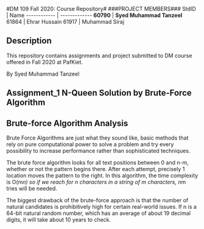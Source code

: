 #DM 109 Fall 2020: Course Repository#
###PROJECT MEMBERS###
StdID | Name
------------ | -------------
**60790** | **Syed Muhammad Tanzeel** <!--this is the group leader in bold-->
61864 | Ehrar Hussain
61917 | Muhammad Siraj
<!-- Replace name and student ids with acutally group member names and ids-->

## Description ##
This repository contains assignments and project submitted to DM course offered in Fall 2020 at PafKiet.

By Syed Muhammad Tanzeel

## Assignment_1 N-Queen Solution by Brute-Force Algorithm ##
   ## Brute-force Algorithm Analysis ##

Brute Force Algorithms are just what they sound like, basic methods that rely on pure computational power 
to solve a problem and try every possibility to increase performance rather than sophisticated techniques.

The brute force algorithm looks for all text positions between 0 and n-m, whether or not the pattern begins there. 
After each attempt, precisely 1 location moves the pattern to the right. In this algorithm, the time complexity is O(m*n) 
so if we reach for n characters in a string of m characters, n*m tries will be needed.

The biggest drawback of the brute-force approach is that the number of natural candidates is prohibitively high for certain real-world issues. 
If n is a 64-bit natural random number, which has an average of about 19 decimal digits, it will take about 10 years to check.
